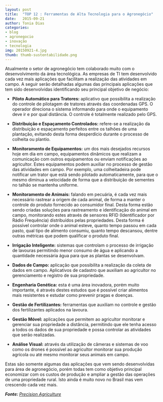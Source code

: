 ```yaml
---
layout: post
title:  "TOP 12 : Ferramentas de Alta Tecnologia para o Agronegócio"
date:   2015-09-21
author: Tonia Dias
categories: 
- blog
- agronegocio
- inovação
- tecnologia
img: 20150921-4.jpg
thumb: thumb-sustentabilidade.png
---
```


Atualmente o setor de agronegócio tem colaborado muito com o desenvolvimento da área tecnológica. As empresas de TI tem desenvolvido cada vez mais aplicações que facilitam a realização das atividades em campo. A seguir serão detalhadas algumas das principais aplicações que tem sido desenvolvidas identificando seu principal objetivo de negócio: <!--more-->

* <b>Piloto Automático para Tratores:</b> aplicativo que possibilita a realização do controle de pilotagem de tratores através das coordenadas GPS. O operador direciona o sistema informando para onde o equipamento deve ir e por qual distância. O controle é totalmente realizado pelo GPS.

* <b>Distribuição e Espaçamento Controlados:</b> refere-se a realização da distribuição e espaçamento perfeitos entre os talhões de uma plantação, evitando desta forma desperdício durante o processo de colheita ou plantio.

* <b>Monitoramento de Equipamentos:</b> um dos mais desejados recursos hoje em dia em campo, equipamentos dinâmicos que realizam a comunicação com outros equipamentos ou enviam notificações ao agricultor. Estes equipamentos podem auxiliar no processo de gestão das atividades em campo. Por exemplo, uma colheitadeira pode notificar um trator que está sendo pilotado automaticamente, para que o mesmo diminua a velocidade de forma que a distribuição de sementes no talhão se mantenha uniforme.

* <b>Monitoramento de Animais:</b> falando em pecuária, é cada vez mais necessário rastrear a origem de cada animal, de forma a manter o controle do produto fornecido ao consumidor final. Desta forma estão sendo criadas soluções para rastreamento e identificação do animal em campo, monitorando estes através de sensores RFID (Identificador por Rádio Frequência) distribuídos pelas propriedades. Desta forma é possível controlar onde o animal esteve, quanto tempo passou em cada pasto, qual tipo de alimento consumiu, quanto tempo descansou, dentre outras métricas que podem qualificar o produto final.

* <b>Irrigação Inteligente:</b> sistemas que controlam o processo de irrigação de lavouras permitindo menor consumo de água e aplicando a quantidade necessária água para que as plantas se desenvolvam.

* <b>Dados de Campo:</b> aplicação que possibilita a realização da coleta de dados em campo. Aplicativos de cadastro que auxiliam ao agricultor no gerenciamento e registro de sua propriedade.

* <b>Engenharia Genética:</b> esta é uma área inovadora, porém muito importante, é através destes estudos que é possível criar alimentos mais resistentes e estudar como prevenir pragas e doenças.

* <b>Gestão de Fertilizantes:</b> ferramentas que auxiliam no controle e gestão dos fertilizantes aplicados na lavoura.

* <b>Gestão Móvel:</b> aplicações que permitem ao agricultor monitorar e gerenciar sua propriedade a distância, permitindo que ele tenha acesso a todos os dados de sua propriedade e possa controlar as atividades que serão realizadas.

* <b>Análise Visual:</b> através da utilização de câmeras e sistemas de voo como os drones é possível ao agricultor monitorar sua produção agrícola ou até mesmo monitorar seus animais em campo. 

Estas são somente algumas das aplicações que vem sendo desenvolvidas para área de agronegócio, porém todas tem como objetivo principal economizar com os custos de produção e ampliar a gestão das operações de uma propriedade rural. Isto ainda é muito novo no Brasil mas vem crescendo cada vez mais.

<i><b>Fonte: </b><a href="http://precisionagricultu.re/12-most-advanced-agricultural-technologies/">Precision Agriculture
</a></i>